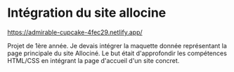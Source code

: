 # Intégration du site allocine
https://admirable-cupcake-4fec29.netlify.app/

Projet de 1ère année. Je devais intégrer la maquette donnée représentant la page principale du site Allociné. Le but était d'approfondir les compétences HTML/CSS en intégrant la page d'accueil d'un site concret.
